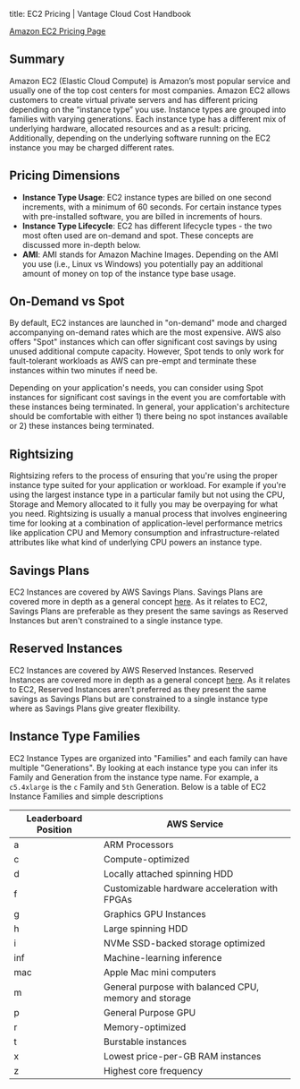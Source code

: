title: EC2 Pricing | Vantage Cloud Cost Handbook

[Amazon EC2 Pricing Page](https://aws.amazon.com/ec2/pricing/)

## Summary

Amazon EC2 (Elastic Cloud Compute) is Amazon’s most popular service and usually one of the top cost centers for most companies. Amazon EC2 allows customers to create virtual private servers and has different pricing depending on the “instance type” you use. Instance types are grouped into families with varying generations. Each instance type has a different mix of underlying hardware, allocated resources and as a result: pricing. Additionally, depending on the underlying software running on the EC2 instance you may be charged different rates.

## Pricing Dimensions

* **Instance Type Usage**: EC2 instance types are billed on one second increments, with a minimum of 60 seconds. For certain instance types with pre-installed software, you are billed in increments of hours. 
* **Instance Type Lifecycle**: EC2 has different lifecycle types - the two most often used are on-demand and spot. These concepts are discussed more in-depth below. 
* **AMI**: AMI stands for Amazon Machine Images. Depending on the AMI you use (i.e., Linux vs Windows) you potentially pay an additional amount of money on top of the instance type base usage. 

## On-Demand vs Spot

By default, EC2 instances are launched in "on-demand" mode and charged accompanying on-demand rates which are the most expensive. AWS also offers "Spot" instances which can offer significant cost savings by using unused additional compute capacity. However, Spot tends to only work for fault-tolerant workloads as AWS can pre-empt and terminate these instances within two minutes if need be. 

Depending on your application's needs, you can consider using Spot instances for significant cost savings in the event you are comfortable with these instances being terminated. In general, your application's architecture should be comfortable with either 1) there being no spot instances available or 2) these instances being terminated. 


## Rightsizing
Rightsizing refers to the process of ensuring that you're using the proper instance type suited for your application or workload. For example if you're using the largest instance type in a particular family but not using the CPU, Storage and Memory allocated to it fully you may be overpaying for what you need. Rightsizing is usually a manual process that involves engineering time for looking at a combination of application-level performance metrics like application CPU and Memory consumption and infrastructure-related attributes like what kind of underlying CPU powers an instance type. 

## Savings Plans
EC2 Instances are covered by AWS Savings Plans. Savings Plans are covered more in depth as a general concept [here](/aws/concepts/savings-plans/). As it relates to EC2, Savings Plans are preferable as they present the same savings as Reserved Instances but aren't constrained to a single instance type. 

## Reserved Instances
EC2 Instances are covered by AWS Reserved Instances. Reserved Instances are covered more in depth as a general concept [here](/aws/concepts/reserved-instances/). As it relates to EC2, Reserved Instances aren't preferred as they present the same savings as Savings Plans but are constrained to a single instance type where as Savings Plans give greater flexibility. 

## Instance Type Families

EC2 Instance Types are organized into "Families" and each family can have multiple "Generations". By looking at each instance type you can infer its Family and Generation from the instance type name. For example, a `c5.4xlarge` is the `c` Family and `5th` Generation. Below is a table of EC2 Instance Families and simple descriptions

| Leaderboard Position      | AWS Service |
| ----------- | ----------- |
| a   | ARM Processors        |
| c   | Compute-optimized        |
| d   | Locally attached spinning HDD        |
| f   | Customizable hardware acceleration with FPGAs        |
| g   | Graphics GPU Instances        |
| h   | Large spinning HDD        |
| i   | NVMe SSD-backed storage optimized        |
| inf | Machine-learning inference |
| mac | Apple Mac mini computers |
| m   | General purpose with balanced CPU, memory and storage        |
| p   | General Purpose GPU |
| r   | Memory-optimized        |
| t   | Burstable instances        |
| x   | Lowest price-per-GB RAM instances        |
| z   | Highest core frequency        |